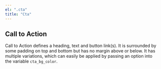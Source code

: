 ```yaml
---
el: ".cta"
title: "Cta"
---
```

## Call to Action

Call to Action defines a heading, text and button link(s). It is surrounded by some padding on top and bottom but has no margin above or below. It has multiple variations, which can easily be applied by passing an option into the variable `cta_bg_color`.
